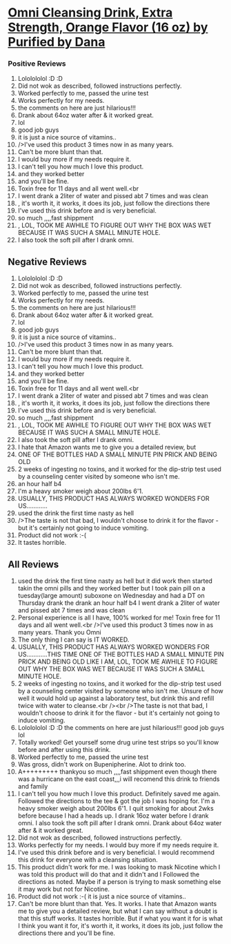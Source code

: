 # [Omni Cleansing Drink, Extra Strength, Orange Flavor (16 oz) by Purified by Dana](https://products.checkmycream.com/products/Omni-Cleansing-Drink-Extra-Strength-Orange-Flavor-(16-oz)-by-Purified-by-Dana.html)

### Positive Reviews

<ol>
      <li>Lololololol :D :D</li>
      <li>Did not wok as described, followed instructions perfectly.</li>
      <li>Worked perfectly to me, passed the urine test</li>
      <li>Works perfectly for my needs.</li>
      <li>the comments on here are just hilarious!!!</li>
      <li>Drank about 64oz water after &amp; it worked great.</li>
      <li>lol</li>
      <li>good job guys</li>
      <li>it is just a nice source of vitamins..</li>
      <li>/&gt;I&#x27;ve used this product 3 times now in as many years.  </li>
      <li>Can&#x27;t be more blunt than that.</li>
      <li>I would buy more if my needs require it.</li>
      <li>I can&#x27;t tell you how much I love this product.</li>
      <li>and they worked better</li>
      <li>and you&#x27;ll be fine.</li>
      <li>Toxin free for 11 days and all went well.&lt;br</li>
      <li>I went drank a 2liter of water and pissed abt 7 times and was clean</li>
      <li>, it&#x27;s worth it, it works, it does its job, just follow the directions there</li>
      <li>I&#x27;ve used this drink before and is very beneficial.</li>
      <li>so  much ,,,,fast shippment</li>
      <li>, LOL, TOOK ME AWHILE TO FIGURE OUT WHY THE BOX WAS WET BECAUSE IT WAS SUCH A SMALL MINUTE HOLE.</li>
      <li>I also took the soft pill after I drank omni.</li>
</ol>


<h2>Negative Reviews</h2>
<ol>
<li> Lololololol :D :D</li>
<li> Did not wok as described, followed instructions perfectly.</li>
<li> Worked perfectly to me, passed the urine test</li>
<li> Works perfectly for my needs.</li>
<li> the comments on here are just hilarious!!!</li>
<li> Drank about 64oz water after &amp; it worked great.</li>
<li> lol</li>
<li> good job guys</li>
<li> it is just a nice source of vitamins..</li>
<li> /&gt;I&#x27;ve used this product 3 times now in as many years.  </li>
<li> Can&#x27;t be more blunt than that.</li>
<li> I would buy more if my needs require it.</li>
<li> I can&#x27;t tell you how much I love this product.</li>
<li> and they worked better</li>
<li> and you&#x27;ll be fine.</li>
<li> Toxin free for 11 days and all went well.&lt;br</li>
<li> I went drank a 2liter of water and pissed abt 7 times and was clean</li>
<li> , it&#x27;s worth it, it works, it does its job, just follow the directions there</li>
<li> I&#x27;ve used this drink before and is very beneficial.</li>
<li> so  much ,,,,fast shippment</li>
<li> , LOL, TOOK ME AWHILE TO FIGURE OUT WHY THE BOX WAS WET BECAUSE IT WAS SUCH A SMALL MINUTE HOLE.</li>
<li> I also took the soft pill after I drank omni.</li>
<li> I hate that Amazon wants me to give you a detailed review, but</li>
<li> ONE OF THE BOTTLES HAD A SMALL MINUTE PIN PRICK AND BEING OLD</li>
<li> 2 weeks of ingesting no toxins, and it worked for the dip-strip test used by a counseling center visited by someone who isn&#x27;t me.</li>
<li> an hour half b4</li>
<li> I&#x27;m a heavy smoker weigh about 200lbs 6&#x27;1.</li>
<li> USUALLY, THIS PRODUCT HAS ALWAYS WORKED WONDERS FOR US............</li>
<li> used the drink the first time nasty as hell</li>
<li> /&gt;The taste is not that bad, I wouldn&#x27;t choose to drink it for the flavor - but it&#x27;s certainly not going to induce vomiting.</li>
<li> Product did not work :-(</li>
<li> It tastes horrible.</li>
</ol>

<h2>All Reviews</h2>

<ol>
    <li> used the drink the first time nasty as hell but it did work then started takin the omni pills and they worked better but I took pain pill on a tuesday(large amount) suboxone on Wednesday and had a DT on Thursday drank the drank an hour half b4 I went drank a 2liter of water and pissed abt 7 times and was clean</li>
    <li> Personal experience is all I have, 100% worked for me!  Toxin free for 11 days and all went well.&lt;br /&gt;I&#x27;ve used this product 3 times now in as many years.  Thank you Omni</li>
    <li> The only thing I can say is IT WORKED.</li>
    <li> USUALLY, THIS PRODUCT HAS ALWAYS WORKED WONDERS FOR US............THIS TIME ONE OF THE BOTTLES HAD A SMALL MINUTE PIN PRICK AND BEING OLD LIKE I AM, LOL, TOOK ME AWHILE TO FIGURE OUT WHY THE BOX WAS WET BECAUSE IT WAS SUCH A SMALL MINUTE HOLE.</li>
    <li> 2 weeks of ingesting no toxins, and it worked for the dip-strip test used by a counseling center visited by someone who isn&#x27;t me. Unsure of how well it would hold up against a laboratory test, but drink this and refill twice with water to cleanse.&lt;br /&gt;&lt;br /&gt;The taste is not that bad, I wouldn&#x27;t choose to drink it for the flavor - but it&#x27;s certainly not going to induce vomiting.</li>
    <li> Lololololol :D :D the comments on here are just hilarious!!! good job guys lol</li>
    <li> Totally worked!  Get yourself some drug urine test strips so you&#x27;ll know before and after using this drink.</li>
    <li> Worked perfectly to me, passed the urine test</li>
    <li> Was gross, didn&#x27;t work on Bupenipherine. Alot to drink too.</li>
    <li> A+++++++++  thankyou so  much ,,,,fast shippment even though there was a hurricane on the east coast,,,i  will recomend this drink to friends and family</li>
    <li> I can&#x27;t tell you how much I love this product. Definitely saved me again. Followed the directions to the tee &amp; got the job I was hoping for. I&#x27;m a heavy smoker weigh about 200lbs 6&#x27;1. I quit smoking for about 2wks before because I had a heads up. I drank 16oz water before I drank omni. I also took the soft pill after I drank omni. Drank about 64oz water after &amp; it worked great.</li>
    <li> Did not wok as described, followed instructions perfectly.</li>
    <li> Works perfectly for my needs. I would buy more if my needs require it.</li>
    <li> I&#x27;ve used this drink before and is very beneficial. I would recommend this drink for everyone with a cleansing situation.</li>
    <li> This product didn&#x27;t work for me. I was looking to mask Nicotine which I was told this product will do that and it didn&#x27;t and I Followed the directions as noted. Maybe if a person is trying to mask something else it may work but not for Nicotine.</li>
    <li> Product did not work :-( it is just a nice source of vitamins..</li>
    <li> Can&#x27;t be more blunt than that. Yes. It works. I hate that Amazon wants me to give you a detailed review, but what I can say without a doubt is that this stuff works. It tastes horrible. But if what you want it for is what I think you want it for, it&#x27;s worth it, it works, it does its job, just follow the directions there and you&#x27;ll be fine.</li>
</ol>





